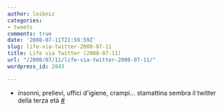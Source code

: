 ```yaml
---
author: leibniz
categories:
- tweets
comments: true
date: '2008-07-11T21:59:59Z'
slug: life-via-twitter-2008-07-11
title: Life via Twitter (2008-07-11)
url: "/2008/07/11/life-via-twitter-2008-07-11/"
wordpress_id: 2843

---
```

* insonni, prelievi, uffici d'igiene, crampi... stamattina sembra il twitter della terza età [#](http://twitter.com/leibniz/statuses/855380064)


